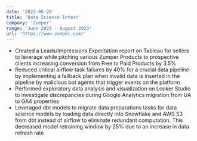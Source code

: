 ```yaml
---
date: '2023-06-26'
title: 'Data Science Intern'
company: 'Zumper'
range: 'June 2023 - August 2023'
url: 'https://www.zumper.com/'
---
```


- Created a Leads/Impressions Expectation report on Tableau for sellers to leverage while pitching various Zumper Products to prospective clients increasing conversion from Free to Paid Products by 3.5%
- Reduced critical airflow task failures by 40% for a crucial data pipeline by implementing a fallback plan when invalid data is inserted in the pipeline by malicious bot agents that trigger events on the platform
- Performed exploratory data analysis and visualization on Looker Studio to investigate discrepancies during Google Analytics migration from UA to GA4 properties
- Leveraged dbt models to migrate data preparations tasks for data science models by loading data directly into Snowflake and AWS S3 from dbt instead of airflow to eliminate redundant computation. This decreased model retraining window by 25% due to an increase in data refresh rate
